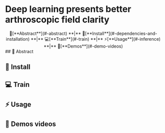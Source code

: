 # Deep learning presents better arthroscopic field clarity

<div align="center">
📑[**Abstract**](#-abstract) **|** 🔧[**Install**](#-dependencies-and-installation)  **|** 💻[**Train**](#-train) **|** ⚡[**Usage**](#-inference)  **|** 👀[**Demos**](#-demo-videos)
</div>
<!---------------------------------- Abstract --------------------------->
## 📑 Abstract



<!---------------------------------- Install ---------------------------->
## 🔧 Install



<!----------------------------------  Train  ---------------------------->
## 💻 Train



<!----------------------------------  Usage  ---------------------------->
## ⚡ Usage



<!----------------------------------  Usage  ---------------------------->
## 👀 Demos videos
